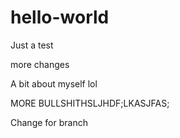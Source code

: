 # hello-world
Just a test

more changes

A bit about myself lol


MORE BULLSHITHSLJHDF;LKASJFAS;


Change for branch